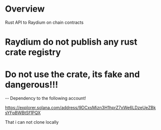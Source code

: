 # Overview

Rust API to Raydium on chain contracts

# Raydium do not publish any rust crate registry

# Do not use the crate, its fake and dangerous!!!

--
Dependency to the following account!

https://explorer.solana.com/address/9DCxsMizn3H1hprZ7xWe6LDzeUeZBksYFpBWBtSf1PQX

That i can not clone locally
